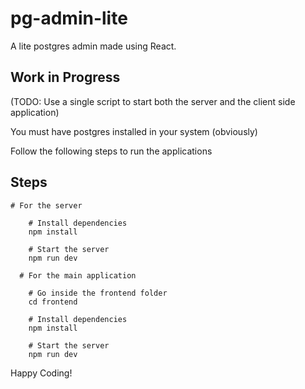 # pg-admin-lite

A lite postgres admin made using React.

## Work in Progress

(TODO: Use a single script to start both the server and the client side application)

You must have postgres installed in your system (obviously)

Follow the following steps to run the applications

## Steps

```shell
# For the server

    # Install dependencies
    npm install

    # Start the server
    npm run dev

  # For the main application

    # Go inside the frontend folder
    cd frontend

    # Install dependencies
    npm install

    # Start the server
    npm run dev
```

Happy Coding!
